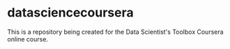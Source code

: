 # datasciencecoursera
This is a repository being created for the Data Scientist's Toolbox Coursera online course.
